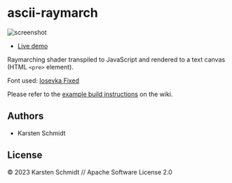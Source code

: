 # ascii-raymarch

![screenshot](https://raw.githubusercontent.com/thi-ng/umbrella/develop/assets/examples/ascii-raymarch.jpg)

- [Live demo](http://demo.thi.ng/umbrella/ascii-raymarch/)

Raymarching shader transpiled to JavaScript and rendered to a text canvas (HTML `<pre>` element).

Font used: [Iosevka Fixed](https://github.com/be5invis/Iosevka)

Please refer to the [example build instructions](https://github.com/thi-ng/umbrella/wiki/Example-build-instructions) on the wiki.

## Authors

- Karsten Schmidt

## License

&copy; 2023 Karsten Schmidt // Apache Software License 2.0
